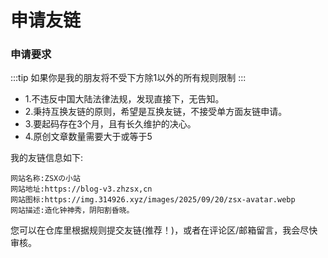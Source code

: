 # 申请友链
### 申请要求

:::tip
如果你是我的朋友将不受下方除1以外的所有规则限制
:::

- 1.不违反中国大陆法律法规，发现直接下，无告知。
- 2.秉持互换友链的原则，希望是互换友链，不接受单方面友链申请。
- 3.要起码存在3个月，且有长久维护的决心。
- 4.原创文章数量需要大于或等于5

我的友链信息如下:
```
网站名称:ZSXの小站
网站地址:https://blog-v3.zhzsx,cn
网站图标:https://img.314926.xyz/images/2025/09/20/zsx-avatar.webp
网站描述:造化钟神秀，阴阳割昏晓。
```
您可以在仓库里根据规则提交友链(推荐！)，或者在评论区/邮箱留言，我会尽快审核。